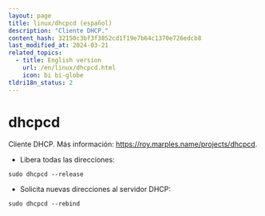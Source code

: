 ```yaml
---
layout: page
title: linux/dhcpcd (español)
description: "Cliente DHCP."
content_hash: 32150c3bf3f3852cd1f19e7b64c1370e726edcb8
last_modified_at: 2024-03-21
related_topics:
  - title: English version
    url: /en/linux/dhcpcd.html
    icon: bi bi-globe
tldri18n_status: 2
---
```

# dhcpcd

Cliente DHCP.
Más información: <https://roy.marples.name/projects/dhcpcd>.

- Libera todas las direcciones:

`sudo dhcpcd --release`

- Solicita nuevas direcciones al servidor DHCP:

`sudo dhcpcd --rebind`

